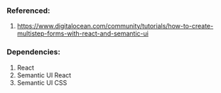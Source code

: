 ### Referenced:
1.  https://www.digitalocean.com/community/tutorials/how-to-create-multistep-forms-with-react-and-semantic-ui

###  Dependencies:
1.  React
2.  Semantic UI React
3.  Semantic UI CSS
